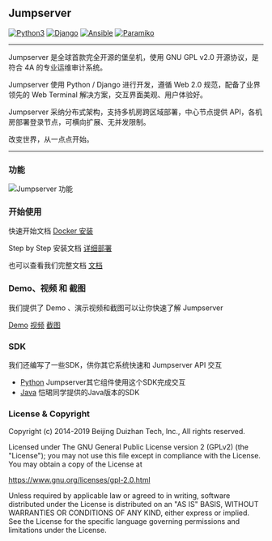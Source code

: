 ## Jumpserver

[![Python3](https://img.shields.io/badge/python-3.6-green.svg?style=plastic)](https://www.python.org/)
[![Django](https://img.shields.io/badge/django-2.1-brightgreen.svg?style=plastic)](https://www.djangoproject.com/)
[![Ansible](https://img.shields.io/badge/ansible-2.4.2.0-blue.svg?style=plastic)](https://www.ansible.com/)
[![Paramiko](https://img.shields.io/badge/paramiko-2.4.1-green.svg?style=plastic)](http://www.paramiko.org/)


----

Jumpserver 是全球首款完全开源的堡垒机，使用 GNU GPL v2.0 开源协议，是符合 4A 的专业运维审计系统。

Jumpserver 使用 Python / Django 进行开发，遵循 Web 2.0 规范，配备了业界领先的 Web Terminal 解决方案，交互界面美观、用户体验好。

Jumpserver 采纳分布式架构，支持多机房跨区域部署，中心节点提供 API，各机房部署登录节点，可横向扩展、无并发限制。

改变世界，从一点点开始。

----

### 功能

 ![Jumpserver 功能](https://jumpserver-release.oss-cn-hangzhou.aliyuncs.com/Jumpserver148.jpeg "Jumpserver 功能")

### 开始使用

快速开始文档  [Docker 安装](http://docs.jumpserver.org/zh/docs/dockerinstall.html)

Step by Step 安装文档 [详细部署](http://docs.jumpserver.org/zh/docs/step_by_step.html)

也可以查看我们完整文档 [文档](http://docs.jumpserver.org)

### Demo、视频 和 截图

我们提供了 Demo 、演示视频和截图可以让你快速了解 Jumpserver

[Demo](https://demo.jumpserver.org/auth/login/?next=/)
[视频](https://fit2cloud2-offline-installer.oss-cn-beijing.aliyuncs.com/tools/Jumpserver%20%E4%BB%8B%E7%BB%8Dv1.4.mp4)
[截图](http://docs.jumpserver.org/zh/docs/snapshot.html)

### SDK

我们还编写了一些SDK，供你其它系统快速和 Jumpserver API 交互

- [Python](https://github.com/jumpserver/jumpserver-python-sdk) Jumpserver其它组件使用这个SDK完成交互
- [Java](https://github.com/KaiJunYan/jumpserver-java-sdk.git) 恺珺同学提供的Java版本的SDK


### License & Copyright
Copyright (c) 2014-2019 Beijing Duizhan Tech, Inc., All rights reserved.

Licensed under The GNU General Public License version 2 (GPLv2)  (the "License"); you may not use this file except in compliance with the License. You may obtain a copy of the License at

https://www.gnu.org/licenses/gpl-2.0.html

Unless required by applicable law or agreed to in writing, software distributed under the License is distributed on an "AS IS" BASIS, WITHOUT WARRANTIES OR CONDITIONS OF ANY KIND, either express or implied. See the License for the specific language governing permissions and limitations under the License.
